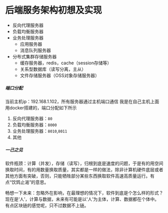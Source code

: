 # 后端服务架构初想及实现

- 反向代理服务器
- 负载均衡服务器
- 业务处理服务器
    - 应用服务器
    - 消息队列服务器
- 分布式集群存储服务器
    - 缓存服务器，redis，cache（session存储等）
    - 关系型数据库（读写分离，主从）
    - 文件存储服务器（OSS对象存储服务器）

##### 端口分配
当前主机ip：192.168.1.102，所有服务器通过主机端口通信
我是在自己主机上面用docker搭建的，端口分配如下所示
1. 反向代理服务器：`80`
2. 负载均衡服务器：`8000`
3. 业务处理服务器：`8010`,`8011`
4. 其他



##### 一己之见

软件瓶颈：计算（并发），存储（读写），归根到底是速度的问题，于是有的用空间换取时间，有的用数量换取质量，其实都是一样的做法，除非计算机硬件底层或者其他方面有突破，否则，只能牺牲部分某些东西换取软件高速高质量运行。有点“饮鸩止渴”的意思。

畅想一下未来：忽略外在影响，在最理想的情况下，软件到底是个怎么样的形式？
现在是‘人’，计算与数据，未来有可能是以‘人’为主体，计算、数据都在个体中。有点区块链的感觉呢，只不过数据不上链。

